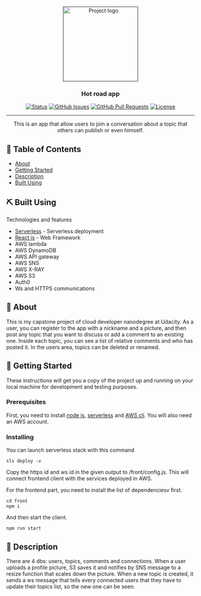 <p align="center">
  <a href="" rel="noopener">
 <img width=200px height=200px src="https://i.imgur.com/6wj0hh6.jpg" alt="Project logo"></a>
</p>

<h3 align="center">Hot road app</h3>

<div align="center">

[![Status](https://img.shields.io/badge/status-active-success.svg)]()
[![GitHub Issues](https://img.shields.io/github/issues/kylelobo/The-Documentation-Compendium.svg)](https://github.com/kylelobo/The-Documentation-Compendium/issues)
[![GitHub Pull Requests](https://img.shields.io/github/issues-pr/kylelobo/The-Documentation-Compendium.svg)](https://github.com/kylelobo/The-Documentation-Compendium/pulls)
[![License](https://img.shields.io/badge/license-MIT-blue.svg)](/LICENSE)

</div>

---

<p align="center"> This is an app that allow users to join a conversation about a topic that others can publish or even himself.
    <br> 
</p>

## 📝 Table of Contents

- [About](#about)
- [Getting Started](#getting_started)
- [Description](#description)
- [Built Using](#built_using)

## ⛏️ Built Using <a name = "built_using"></a>

Technologies and features

- [Serverless](https://www.serverless.com/) - Serverless deployment
- [React js](https://reactjs.org/) - Web Framework
- AWS lambda
- AWS DynamoDB
- AWS API gateway
- AWS SNS
- AWS X-RAY
- AWS S3
- Auth0
- Ws and HTTPS communications

## 🧐 About <a name = "about"></a>

This is my capstone project of cloud developer nanodegree at Udacity.
As a user, you can register to the app with a nickname and a picture, and then post any topic that you want to discuss or add a comment to an existing one. Inside each topic, you can see a list of relative comments and who has posted it.
In the users area, topics can be deleted or renamed.

## 🏁 Getting Started <a name = "getting_started"></a>

These instructions will get you a copy of the project up and running on your local machine for development and testing purposes.

### Prerequisites

First, you need to install  [node js](https://nodejs.org/en/), [serverless](https://www.serverless.com/) and [AWS cli](https://aws.amazon.com/en/cli/). You will also need an AWS account.

### Installing

You can launch serverless stack with this command
```
sls deploy -v
```
Copy the https id and ws id in the given output to /front/config.js. This will connect frontend client with the services deployed in AWS.

For the frontend part, you need to install the list of dependenciesv first.
```
cd front
npm i
```
And then start the client.
```
npm run start
```

## 🎈 Description <a name="description"></a>

There are 4 dbs: users, topics, comments and connections.
When a user uploads a profile picture, S3 saves it and notifies by SNS message to a resize function that scales down the picture.
When a new topic is created, it sends a ws message that tells every connected users that they have to update their topics list, so the new one can be seen.


